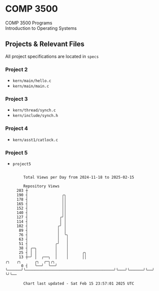 # COMP 3500
COMP 3500 Programs  
Introduction to Operating Systems  
## Projects & Relevant Files
All project specifications are located in `specs`
### Project 2
- `kern/main/hello.c`
- `kern/main/main.c`
### Project 3
- `kern/thread/synch.c`
- `kern/include/synch.h`
### Project 4
- `kern/asst1/catlock.c`
### Project 5
- `project5`

```

        Total Views per Day from 2024-11-18 to 2025-02-15

        Repository Views
     203 ┼
     190 ┤               ╭╮
     178 ┤               ││
     165 ┤               ││
     152 ┤               ││
     140 ┤               ││
     127 ┤              ╭╯│
     114 ┤              │ │
     102 ┤             ╭╯ │
      89 ┤             │  │
      76 ┤             │  ╰╮
      63 ┤             │   │
      51 ┤            ╭╯   │
      38 ┤ ╭─╮        │    │
      25 ┤ │ │        │    │      ╭╮
      13 ┼─╯ │  ╭──╮  │    │      ││                                       ╭╮   ╭╮      ╭╮  ╭─╮╭╮
       0 ┤   ╰──╯  ╰──╯    ╰──────╯╰───────────────────────────────────────╯╰───╯╰──────╯╰──╯ ╰╯╰──

        Chart last updated - Sat Feb 15 23:57:01 2025 UTC
        
```

